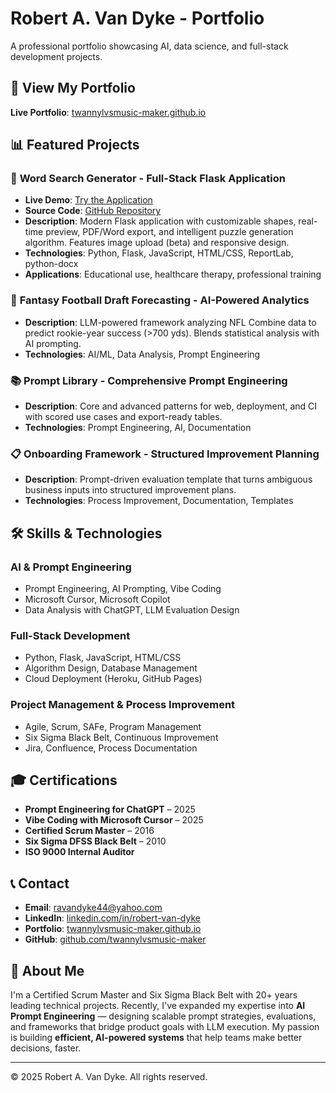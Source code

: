 # Robert A. Van Dyke - Portfolio

A professional portfolio showcasing AI, data science, and full-stack development projects.

## 🚀 View My Portfolio

**Live Portfolio**: [twannylvsmusic-maker.github.io](https://twannylvsmusic-maker.github.io)

## 📊 Featured Projects

### 🎯 **Word Search Generator** - Full-Stack Flask Application
- **Live Demo**: [Try the Application](https://heroku-create-wordsearch-demo-209b734ec5ec.herokuapp.com/)
- **Source Code**: [GitHub Repository](https://github.com/twannylvsmusic-maker/wordsearch-generator)
- **Description**: Modern Flask application with customizable shapes, real-time preview, PDF/Word export, and intelligent puzzle generation algorithm. Features image upload (beta) and responsive design.
- **Technologies**: Python, Flask, JavaScript, HTML/CSS, ReportLab, python-docx
- **Applications**: Educational use, healthcare therapy, professional training

### 🏈 **Fantasy Football Draft Forecasting** - AI-Powered Analytics
- **Description**: LLM-powered framework analyzing NFL Combine data to predict rookie-year success (>700 yds). Blends statistical analysis with AI prompting.
- **Technologies**: AI/ML, Data Analysis, Prompt Engineering

### 📚 **Prompt Library** - Comprehensive Prompt Engineering
- **Description**: Core and advanced patterns for web, deployment, and CI with scored use cases and export-ready tables.
- **Technologies**: Prompt Engineering, AI, Documentation

### 📋 **Onboarding Framework** - Structured Improvement Planning
- **Description**: Prompt-driven evaluation template that turns ambiguous business inputs into structured improvement plans.
- **Technologies**: Process Improvement, Documentation, Templates

## 🛠️ Skills & Technologies

### **AI & Prompt Engineering**
- Prompt Engineering, AI Prompting, Vibe Coding
- Microsoft Cursor, Microsoft Copilot
- Data Analysis with ChatGPT, LLM Evaluation Design

### **Full-Stack Development**
- Python, Flask, JavaScript, HTML/CSS
- Algorithm Design, Database Management
- Cloud Deployment (Heroku, GitHub Pages)

### **Project Management & Process Improvement**
- Agile, Scrum, SAFe, Program Management
- Six Sigma Black Belt, Continuous Improvement
- Jira, Confluence, Process Documentation

## 🎓 Certifications

- **Prompt Engineering for ChatGPT** – 2025
- **Vibe Coding with Microsoft Cursor** – 2025
- **Certified Scrum Master** – 2016
- **Six Sigma DFSS Black Belt** – 2010
- **ISO 9000 Internal Auditor**

## 📞 Contact

- **Email**: ravandyke44@yahoo.com
- **LinkedIn**: [linkedin.com/in/robert-van-dyke](https://linkedin.com/in/robert-van-dyke)
- **Portfolio**: [twannylvsmusic-maker.github.io](https://twannylvsmusic-maker.github.io)
- **GitHub**: [github.com/twannylvsmusic-maker](https://github.com/twannylvsmusic-maker)

## 🎯 About Me

I'm a Certified Scrum Master and Six Sigma Black Belt with 20+ years leading technical projects. Recently, I've expanded my expertise into **AI Prompt Engineering** — designing scalable prompt strategies, evaluations, and frameworks that bridge product goals with LLM execution. My passion is building **efficient, AI-powered systems** that help teams make better decisions, faster.

---

© 2025 Robert A. Van Dyke. All rights reserved.

